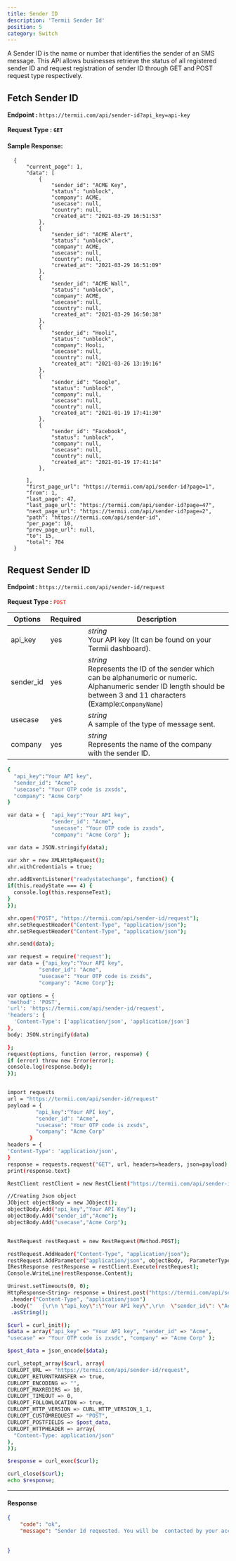 ```yaml
---
title: Sender ID
description: 'Termii Sender Id'
position: 5
category: Switch
---
```

A Sender ID is the name or number that identifies the sender of an SMS message.
This API allows businesses retrieve the status of all registered sender ID and request registration of sender ID through GET and POST request type respectively.

## Fetch Sender ID
<b>Endpoint : </b>
`
https://termii.com/api/sender-id?api_key=api-key
`<br> <br> <b>Request Type : </b>**`GET`**


#### Sample Response:
```
  {
      "current_page": 1,
      "data": [
          {
              "sender_id": "ACME Key",
              "status": "unblock",
              "company": ACME,
              "usecase": null,
              "country": null,
              "created_at": "2021-03-29 16:51:53"
          },
          {
              "sender_id": "ACME Alert",
              "status": "unblock",
              "company": ACME,
              "usecase": null,
              "country": null,
              "created_at": "2021-03-29 16:51:09"
          },
          {
              "sender_id": "ACME Wall",
              "status": "unblock",
              "company": ACME,
              "usecase": null,
              "country": null,
              "created_at": "2021-03-29 16:50:38"
          },
          {
              "sender_id": "Hooli",
              "status": "unblock",
              "company": Hooli,
              "usecase": null,
              "country": null,
              "created_at": "2021-03-26 13:19:16"
          },
          {
              "sender_id": "Google",
              "status": "unblock",
              "company": null,
              "usecase": null,
              "country": null,
              "created_at": "2021-01-19 17:41:30"
          },
          {
              "sender_id": "Facebook",
              "status": "unblock",
              "company": null,
              "usecase": null,
              "country": null,
              "created_at": "2021-01-19 17:41:14"
          },
         
      ],
      "first_page_url": "https://termii.com/api/sender-id?page=1",
      "from": 1,
      "last_page": 47,
      "last_page_url": "https://termii.com/api/sender-id?page=47",
      "next_page_url": "https://termii.com/api/sender-id?page=2",
      "path": "https://termii.com/api/sender-id",
      "per_page": 10,
      "prev_page_url": null,
      "to": 15,
      "total": 704
  }
```


## Request Sender ID

<b>Endpoint : </b>
`
https://termii.com/api/sender-id/request
`<br> <br> <b>Request Type : </b><span class="lio" style="color:red !important"> <code>POST</code></span>


Options |Required | Description |
--- | --- | --- |
api_key | yes |*string*<br> Your API key (It can be found on your Termii dashboard).  | 
sender_id | yes |*string*<br>Represents the ID of the sender which can be alphanumeric or numeric. Alphanumeric sender ID length should be between 3 and 11 characters (Example:`CompanyName`)  | 
usecase | yes | *string*<br>A sample of the type of message sent. | 
company | yes | *string*<br> Represents the name of the company with the sender ID.  | 

<code-group>
   <code-block label="JSON" active>

  ```bash
 {
    "api_key":"Your API key",
    "sender_id": "Acme",
    "usecase": "Your OTP code is zxsds",
    "company": "Acme Corp"
 }
  ```

  </code-block>
  <code-block label="JavaScript">

  ```bash
  var data = {  "api_key":"Your API key",
                "sender_id": "Acme",
                "usecase": "Your OTP code is zxsds",
                "company": "Acme Corp" };

var data = JSON.stringify(data);

var xhr = new XMLHttpRequest();
xhr.withCredentials = true;

xhr.addEventListener("readystatechange", function() {
  if(this.readyState === 4) {
    console.log(this.responseText);
  }
});

xhr.open("POST", "https://termii.com/api/sender-id/request");
xhr.setRequestHeader("Content-Type", "application/json");
xhr.setRequestHeader("Content-Type", "application/json");

xhr.send(data);
  ```

  </code-block>
 <code-block label="NodeJs" >

  ```bash
 var request = require('request');
var data = {"api_key":"Your API key",
            "sender_id": "Acme",
            "usecase": "Your OTP code is zxsds",
            "company": "Acme Corp"};

var options = {
  'method': 'POST',
  'url': 'https://termii.com/api/sender-id/request',
  'headers': {
    'Content-Type': ['application/json', 'application/json']
  },
  body: JSON.stringify(data)

};
request(options, function (error, response) { 
  if (error) throw new Error(error);
  console.log(response.body);
});
  ```

  </code-block>
 <code-block label="Python">

  ```bash
 
import requests
url = "https://termii.com/api/sender-id/request"
payload = {
           "api_key":"Your API key",
           "sender_id": "Acme",
           "usecase": "Your OTP code is zxsds",
           "company": "Acme Corp"
         }
headers = {
  'Content-Type': 'application/json',
}
response = requests.request("GET", url, headers=headers, json=payload)
print(response.text)
  ```
  </code-block>

<code-block label="C#" >

  ```bash
RestClient restClient = new RestClient("https://termii.com/api/sender-id/request");

//Creating Json object
JObject objectBody = new JObject();
objectBody.Add("api_key","Your API Key");
objectBody.Add("sender_id","Acme");
objectBody.Add("usecase","Acme Corp");


RestRequest restRequest = new RestRequest(Method.POST);

restRequest.AddHeader("Content-Type", "application/json");
restRequest.AddParameter("application/json", objectBody,  ParameterType.RequestBody);
IRestResponse restResponse = restClient.Execute(restRequest);
Console.WriteLine(restResponse.Content);


  ```

  </code-block>
<code-block label="Java" >

  ```bash
Unirest.setTimeouts(0, 0);
 HttpResponse<String> response = Unirest.post("https://termii.com/api/sender-id/request")
   .header("Content-Type", "application/json")
   .body("   {\r\n \"api_key\":\"Your API key\",\r\n  \"sender_id\": \"Acme\",\r\n  \"usecase\": \"Your OTP code is zxsds\",\r\n   \"company\": \"Acme Corp\"\r\n    }")
   .asString();
  ```
  </code-block>
<code-block label="PHP" >

  ```bash
$curl = curl_init();
$data = array("api_key" => "Your API key", "sender_id" => "Acme", 
"usecase" => "Your OTP code is zxsdc", "company" => "Acme Corp" );

$post_data = json_encode($data);

curl_setopt_array($curl, array(
  CURLOPT_URL => "https://termii.com/api/sender-id/request",
  CURLOPT_RETURNTRANSFER => true,
  CURLOPT_ENCODING => "",
  CURLOPT_MAXREDIRS => 10,
  CURLOPT_TIMEOUT => 0,
  CURLOPT_FOLLOWLOCATION => true,
  CURLOPT_HTTP_VERSION => CURL_HTTP_VERSION_1_1,
  CURLOPT_CUSTOMREQUEST => "POST",
  CURLOPT_POSTFIELDS => $post_data,
  CURLOPT_HTTPHEADER => array(
    "Content-Type: application/json"
  ),
));

$response = curl_exec($curl);

curl_close($curl);
echo $response;
  ```
  </code-block>
</code-group>


<hr />



#### Response


```JSON
{
	"code": "ok",
	"message": "Sender Id requested. You will be  contacted by your account manager."
  
  
}
```




